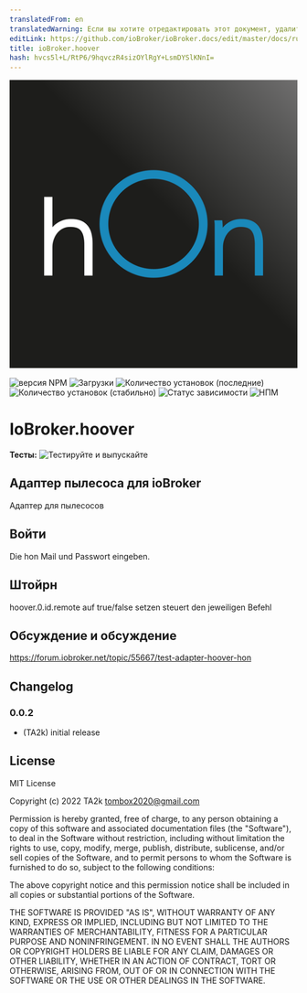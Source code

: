 ```yaml
---
translatedFrom: en
translatedWarning: Если вы хотите отредактировать этот документ, удалите поле «translationFrom», в противном случае этот документ будет снова автоматически переведен
editLink: https://github.com/ioBroker/ioBroker.docs/edit/master/docs/ru/adapterref/iobroker.hoover/README.md
title: ioBroker.hoover
hash: hvcs5l+L/RtP6/9hqvczR4sizOYlRgY+LsmDYSlKNnI=
---
```

![Логотип](../../../en/adapterref/iobroker.hoover/admin/hoover.png)

![версия NPM](https://img.shields.io/npm/v/iobroker.hoover.svg)
![Загрузки](https://img.shields.io/npm/dm/iobroker.hoover.svg)
![Количество установок (последние)](https://iobroker.live/badges/hoover-installed.svg)
![Количество установок (стабильно)](https://iobroker.live/badges/hoover-stable.svg)
![Статус зависимости](https://img.shields.io/david/TA2k/iobroker.hoover.svg)
![НПМ](https://nodei.co/npm/iobroker.hoover.png?downloads=true)

# IoBroker.hoover
**Тесты:** ![Тестируйте и выпускайте](https://github.com/TA2k/ioBroker.hoover/workflows/Test%20and%20Release/badge.svg)

## Адаптер пылесоса для ioBroker
Адаптер для пылесосов

## Войти
Die hon Mail und Passwort eingeben.

## Штойрн
hoover.0.id.remote auf true/false setzen steuert den jeweiligen Befehl

## Обсуждение и обсуждение
<https://forum.iobroker.net/topic/55667/test-adapter-hoover-hon>

## Changelog

### 0.0.2
* (TA2k) initial release

## License
MIT License

Copyright (c) 2022 TA2k <tombox2020@gmail.com>

Permission is hereby granted, free of charge, to any person obtaining a copy
of this software and associated documentation files (the "Software"), to deal
in the Software without restriction, including without limitation the rights
to use, copy, modify, merge, publish, distribute, sublicense, and/or sell
copies of the Software, and to permit persons to whom the Software is
furnished to do so, subject to the following conditions:

The above copyright notice and this permission notice shall be included in all
copies or substantial portions of the Software.

THE SOFTWARE IS PROVIDED "AS IS", WITHOUT WARRANTY OF ANY KIND, EXPRESS OR
IMPLIED, INCLUDING BUT NOT LIMITED TO THE WARRANTIES OF MERCHANTABILITY,
FITNESS FOR A PARTICULAR PURPOSE AND NONINFRINGEMENT. IN NO EVENT SHALL THE
AUTHORS OR COPYRIGHT HOLDERS BE LIABLE FOR ANY CLAIM, DAMAGES OR OTHER
LIABILITY, WHETHER IN AN ACTION OF CONTRACT, TORT OR OTHERWISE, ARISING FROM,
OUT OF OR IN CONNECTION WITH THE SOFTWARE OR THE USE OR OTHER DEALINGS IN THE
SOFTWARE.